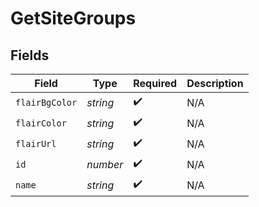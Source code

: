 # GetSiteGroups


## Fields

| Field              | Type               | Required           | Description        |
| ------------------ | ------------------ | ------------------ | ------------------ |
| `flairBgColor`     | *string*           | :heavy_check_mark: | N/A                |
| `flairColor`       | *string*           | :heavy_check_mark: | N/A                |
| `flairUrl`         | *string*           | :heavy_check_mark: | N/A                |
| `id`               | *number*           | :heavy_check_mark: | N/A                |
| `name`             | *string*           | :heavy_check_mark: | N/A                |